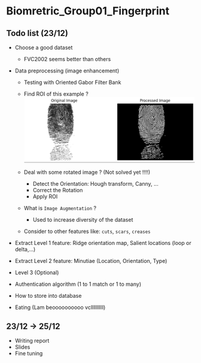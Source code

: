 # Biomretric_Group01_Fingerprint

## Todo list (23/12)
- Choose a good dataset 
    - FVC2002 seems better than others
- Data preprocessing (image enhancement)
    - Testing with Oriented Gabor Filter Bank
    - Find ROI of this example ?
    ![alt text](image.png)
    
    - Deal with some rotated image ? (Not solved yet !!!!)
        - Detect the Orientation: Hough transform, Canny, ...
        - Correct the Rotation
        - Apply ROI


    - What is `Image Augmentation` ?
        - Used to increase diversity of the dataset

    - Consider to other features like: `cuts`, `scars`, `creases`

- Extract Level 1 feature: Ridge orientation map, Salient locations (loop or delta,...)
- Extract Level 2 feature: Minutiae (Location, Orientation, Type)
- Level 3 (Optional)
- Authentication algorithm (1 to 1 match or 1 to many)
- How to store into database
- Eating (Lam beoooooooooo vcllllllllll)
## 23/12 -> 25/12
- Writing report
- Slides
- Fine tuning
